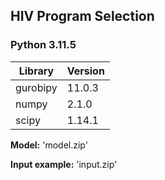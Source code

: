 ## HIV Program Selection

### Python 3.11.5

| Library      | Version |
| ------------ | ------- |
| gurobipy     | 11.0.3  |
| numpy        | 2.1.0   |
| scipy        | 1.14.1  |

**Model:** 'model.zip'

**Input example:** 'input.zip'